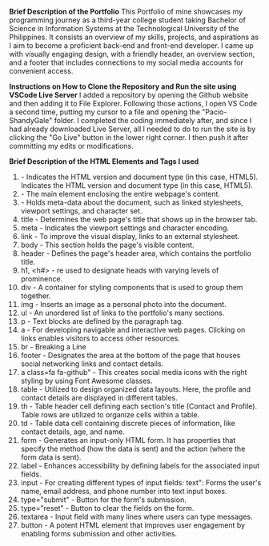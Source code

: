 **Brief Description of the Portfolio**
This Portfolio of mine showcases my programming journey as a third-year college student taking Bachelor of Science in Information Systems at the Technological University of the Philippines.
It consists an overview of my skills, projects, and aspirations as I aim to become a proficient back-end and front-end developer.
I came up with visually engaging design, with a friendly header, an overview section, and a footer that includes connections to my social media accounts for convenient access.

**Instructions on How to Clone the Repository and Run the site using VSCode Live Server**
I added a repository by opening the Github website and then adding it to File Explorer. Following those actions, I open VS Code a second time, putting my cursor to a file and opening the "Pacio-ShandyGale" folder.
I completed the coding immediately after, and since I had already downloaded Live Server, all I needed to do to run the site is by clicking the "Go Live" button in the lower right corner. I then push it after committing my edits or modifications.

**Brief Description of the HTML Elements and Tags I used**
1. <!DOCTYPE html> - Indicates the HTML version and document type (in this case, HTML5). Indicates the HTML version and document type (in this case, HTML5).
2. <html> - The main element enclosing the entire webpage's content.
3. <head>- Holds meta-data about the document, such as linked stylesheets, viewport settings, and character set.
4. title - Determines the web page's title that shows up in the browser tab.
5. meta - Indicates the viewport settings and character encoding.
6. link - To improve the visual display, links to an external stylesheet.
7. body - This section holds the page's visible content.
8. header - Defines the page's header area, which contains the portfolio title.
9. h1, <h#> - re used to designate heads with varying levels of prominence.
10. div - A container for styling components that is used to group them together.
11. img - Inserts an image as a personal photo into the document.
12. ul - An unordered list of links to the portfolio's many sections.
13. p - Text blocks are defined by the paragraph tag.
14. a - For developing navigable and interactive web pages. Clicking on links enables visitors to access other resources.
15. br - Breaking a Line
16. footer - Designates the area at the bottom of the page that houses social networking links and contact details.
17. a class=fa fa-github" - This creates social media icons with the right styling by using Font Awesome classes.
18. table - Utilized to design organized data layouts. Here, the profile and contact details are displayed in different tables.
19. th - Table header cell defining each section's title (Contact and Profile). Table rows are utilized to organize cells within a table.
20. td - Table data cell containing discrete pieces of information, like contact details, age, and name.
21. form - Generates an input-only HTML form. It has properties that specify the method (how the data is sent) and the action (where the form data is sent).
22. label - Enhances accessibility by defining labels for the associated input fields.
23. input -  For creating different types of input fields: text": Forms the user's name, email address, and phone number into text input boxes.
24. type="submit" - Button for the form's submission.
25. type="reset" - Button to clear the fields on the form.
26. textarea - Input field with many lines where users can type messages.
27. button - A potent HTML element that improves user engagement by enabling forms submission and other activities.
